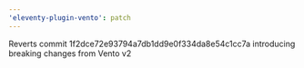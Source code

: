```yaml
---
'eleventy-plugin-vento': patch
---
```


Reverts commit 1f2dce72e93794a7db1dd9e0f334da8e54c1cc7a introducing breaking changes from Vento v2
